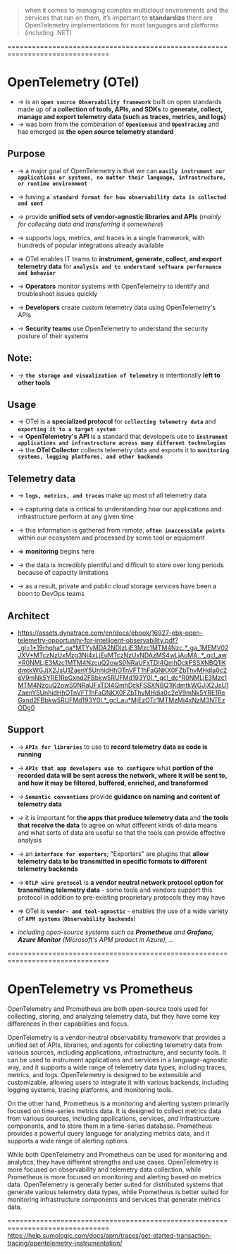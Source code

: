 > when it comes to managing complex multicloud environments and the services that run on them, it’s important to **standardize**
> there are OpenTelemetry implementations for most languages and platforms (including .NET)

===============================================================================
# OpenTelemetry (OTel)
* -> is an **`open source Observability framework`** built on open standards made up of **a collection of tools, APIs, and SDKs** to **generate, collect, manage and export telemetry data (such as traces, metrics, and logs)**
* -> was born from the combination of **`OpenCensus`** and **`OpenTracing`** and has emerged as **the open source telemetry standard**

## Purpose
* -> a major goal of OpenTelemetry is that we can **`easily instrument our applications or systems, no matter their language, infrastructure, or runtime environment`**
* -> having **`a standard format for how observability data is collected and sent`** 
* -> provide **unified sets of vendor-agnostic libraries and APIs** (_mainly for collecting data and transferring it somewhere_)
* -> supports logs, metrics, and traces in a single framework, with hundreds of popular integrations already available

* => OTel enables IT teams to **instrument, generate, collect, and export telemetry data** for **`analysis and to understand software performance and behavior`** 
* -> **Operators** monitor systems with OpenTelemetry to identify and troubleshoot issues quickly
* -> **Developers** create custom telemetry data using OpenTelemetry's APIs
* -> **Security teams** use OpenTelemetry to understand the security posture of their systems

## Note:
* -> **`the storage and visualization of telemetry`** is intentionally **left to other tools**

## Usage
* -> OTel is a **specialized protocol** for **`collecting telemetry data`** and **`exporting it to a target system`**
* -> **OpenTelemetry's API** is a standard that developers use to **`instrument applications and infrastructure across many different technologies`**
* -> the **OTel Collector** collects telemetry data and exports it to **`monitoring systems, logging platforms, and other backends`**

## Telemetry data
* -> **`logs, metrics, and traces`** make up most of all telemetry data

* -> capturing data is critical to understanding how our applications and infrastructure perform at any given time
* -> this information is gathered from remote, **`often inaccessible points`** within our ecosystem and processed by some tool or equipment
* => **monitoring** begins here
* -> the data is incredibly plentiful and difficult to store over long periods because of capacity limitations
* -> as a result, private and public cloud storage services have been a boon to DevOps teams

## Architect
* https://assets.dynatrace.com/en/docs/ebook/16927-ebk-open-telemetry-opportunity-for-intelligent-observability.pdf?_gl=1*19rhqha*_ga*MTYyMDA2NDIzLjE3Mzc1MTM4Nzc.*_ga_1MEMV02JXV*MTczNzUxMzg3Ni4xLjEuMTczNzUxNDAzMS4wLjAuMA..*_gcl_aw*R0NMLjE3Mzc1MTM4NzcuQ2owS0NRaUFxTDI4QmhDckFSSXNBQ1lKdmtkWGJjX2JsU1ZaenY5UnhidHhOTnVFT1hFaGNKX0FZbThvMHdia0c2eV9mNk5YRE1ReGxnd2FBbkw5RUFMd193Y0I.*_gcl_dc*R0NMLjE3Mzc1MTM4NzcuQ2owS0NRaUFxTDI4QmhDckFSSXNBQ1lKdmtkWGJjX2JsU1ZaenY5UnhidHhOTnVFT1hFaGNKX0FZbThvMHdia0c2eV9mNk5YRE1ReGxnd2FBbkw5RUFMd193Y0I.*_gcl_au*MjEzOTc1MTMzMi4xNzM3NTEzODg0

## Support
* -> **`APIs for libraries`** to use to **record telemetry data as code is running**

* -> **`APIs that app developers use to configure`** what **portion of the recorded data will be sent across the network, where it will be sent to, and how it may be filtered, buffered, enriched, and transformed**

* -> **`Semantic conventions`** provide **guidance on naming and content of telemetry data**
* -> it is important for **the apps that produce telemetry data** and **the tools that receive the data** to agree on what different kinds of data means and what sorts of data are useful so that the tools can provide effective analysis

* -> an **`interface for exporters`**; "Exporters" are plugins that **allow telemetry data to be transmitted in specific formats to different telemetry backends**

* -> **`OTLP wire protocol`** is **a vendor neutral network protocol option for transmitting telemetry data** - some tools and vendors support this protocol in addition to pre-existing proprietary protocols they may have

* => OTel is **`vendor- and tool-agnostic`** - enables the use of a wide variety of **`APM systems`** (**`Observability backends`**) 
* _including open-source systems such as **Prometheus** and **Grafana**, **Azure Monitor** (Microsoft's APM product in Azure), ..._

===============================================================================
# OpenTelemetry vs Prometheus
OpenTelemetry and Prometheus are both open-source tools used for collecting, storing, and analyzing telemetry data, but they have some key differences in their capabilities and focus.

OpenTelemetry is a vendor-neutral observability framework that provides a unified set of APIs, libraries, and agents for collecting telemetry data from various sources, including applications, infrastructure, and security tools. It can be used to instrument applications and services in a language-agnostic way, and it supports a wide range of telemetry data types, including traces, metrics, and logs. OpenTelemetry is designed to be extensible and customizable, allowing users to integrate it with various backends, including logging systems, tracing platforms, and monitoring tools.

On the other hand, Prometheus is a monitoring and alerting system primarily focused on time-series metrics data. It is designed to collect metrics data from various sources, including applications, services, and infrastructure components, and to store them in a time-series database. Prometheus provides a powerful query language for analyzing metrics data, and it supports a wide range of alerting options.

While both OpenTelemetry and Prometheus can be used for monitoring and analytics, they have different strengths and use cases. OpenTelemetry is more focused on observability and telemetry data collection, while Prometheus is more focused on monitoring and alerting based on metrics data. OpenTelemetry is generally better suited for distributed systems that generate various telemetry data types, while Prometheus is better suited for monitoring infrastructure components and services that generate metrics data.


===============================================================================
https://help.sumologic.com/docs/apm/traces/get-started-transaction-tracing/opentelemetry-instrumentation/
